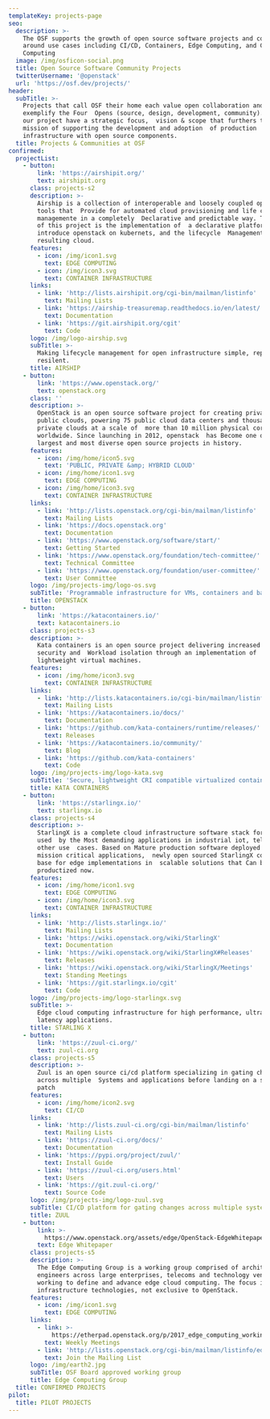 ```yaml
---
templateKey: projects-page
seo:
  description: >-
    The OSF supports the growth of open source software projects and communities
    around use cases including CI/CD, Containers, Edge Computing, and Cloud
    Computing
  image: /img/osficon-social.png
  title: Open Source Software Community Projects
  twitterUsername: '@openstack'
  url: 'https://osf.dev/projects/'
header:
  subTitle: >-
    Projects that call OSF their home each value open collaboration and
    exemplify the Four  Opens (source, design, development, community). All of
    our project have a strategic focus,  vision & scope that furthers the OSF
    mission of supporting the development and adoption  of production
    infrastructure with open source components.
  title: Projects & Communities at OSF
confirmed:
  projectList:
    - button:
        link: 'https://airshipit.org/'
        text: airshipit.org
      class: projects-s2
      description: >-
        Airship is a collection of interoperable and loosely coupled open source
        tools that  Provide for automated cloud provisioning and life cycle
        managemente in a completely  Declarative and predictable way. The focus
        of this project is the implementation of  a declarative platform to
        introduce openstack on kubernets, and the lifecycle  Management of the
        resulting cloud.
      features:
        - icon: /img/icon1.svg
          text: EDGE COMPUTING
        - icon: /img/icon3.svg
          text: CONTAINER INFRASTRUCTURE
      links:
        - link: 'http://lists.airshipit.org/cgi-bin/mailman/listinfo'
          text: Mailing Lists
        - link: 'https://airship-treasuremap.readthedocs.io/en/latest/'
          text: Documentation
        - link: 'https://git.airshipit.org/cgit'
          text: Code
      logo: /img/logo-airship.svg
      subTitle: >-
        Making lifecycle management for open infrastructure simple, repeatable &
        resilent.
      title: AIRSHIP
    - button:
        link: 'https://www.openstack.org/'
        text: openstack.org
      class: ''
      description: >-
        OpenStack is an open source software project for creating private and
        public clouds, powering 75 public cloud data centers and thousands of
        private clouds at a scale of  more than 10 million physical cores
        worldwide. Since launching in 2012, openstack  has Become one of the
        largest and most diverse open source projects in history.
      features:
        - icon: /img/home/icon5.svg
          text: 'PUBLIC, PRIVATE &amp; HYBRID CLOUD'
        - icon: /img/home/icon1.svg
          text: EDGE COMPUTING
        - icon: /img/home/icon3.svg
          text: CONTAINER INFRASTRUCTURE
      links:
        - link: 'http://lists.openstack.org/cgi-bin/mailman/listinfo'
          text: Mailing Lists
        - link: 'https://docs.openstack.org'
          text: Documentation
        - link: 'https://www.openstack.org/software/start/'
          text: Getting Started
        - link: 'https://www.openstack.org/foundation/tech-committee/'
          text: Technical Committee
        - link: 'https://www.openstack.org/foundation/user-committee/'
          text: User Committee
      logo: /img/projects-img/logo-os.svg
      subTitle: 'Programmable infrastructure for VMs, containers and bare metal.'
      title: OPENSTACK
    - button:
        link: 'https://katacontainers.io/'
        text: katacontainers.io
      class: projects-s3
      description: >-
        Kata containers is an open source project delivering increased container
        security and  Workload isolation through an implementation of
        lightweight virtual machines.
      features:
        - icon: /img/home/icon3.svg
          text: CONTAINER INFRASTRUCTURE
      links:
        - link: 'http://lists.katacontainers.io/cgi-bin/mailman/listinfo'
          text: Mailing Lists
        - link: 'https://katacontainers.io/docs/'
          text: Documentation
        - link: 'https://github.com/kata-containers/runtime/releases/'
          text: Releases
        - link: 'https://katacontainers.io/community/'
          text: Blog
        - link: 'https://github.com/kata-containers'
          text: Code
      logo: /img/projects-img/logo-kata.svg
      subTitle: 'Secure, lightweight CRI compatible virtualized containers.'
      title: KATA CONTAINERS
    - button:
        link: 'https://starlingx.io/'
        text: starlingx.io
      class: projects-s4
      description: >-
        StarlingX is a complete cloud infrastructure software stack for the edge
        used  by the Most demanding applications in industrial iot, telecom, and
        other use  cases. Based on Mature production software deployed in
        mission critical applications,  newly open sourced StarlingX code is the
        base for edge implementations in  scalable solutions that Can be
        productized now. 
      features:
        - icon: /img/home/icon1.svg
          text: EDGE COMPUTING
        - icon: /img/home/icon3.svg
          text: CONTAINER INFRASTRUCTURE
      links:
        - link: 'http://lists.starlingx.io/'
          text: Mailing Lists
        - link: 'https://wiki.openstack.org/wiki/StarlingX'
          text: Documentation
        - link: 'https://wiki.openstack.org/wiki/StarlingX#Releases'
          text: Releases
        - link: 'https://wiki.openstack.org/wiki/StarlingX/Meetings'
          text: Standing Meetings
        - link: 'https://git.starlingx.io/cgit'
          text: Code
      logo: /img/projects-img/logo-starlingx.svg
      subTitle: >-
        Edge cloud computing infrastructure for high performance, ultra-low
        latency applications.
      title: STARLING X
    - button:
        link: 'https://zuul-ci.org/'
        text: zuul-ci.org
      class: projects-s5
      description: >-
        Zuul is an open source ci/cd platform specializing in gating changes
        across multiple  Systems and applications before landing on a single
        patch
      features:
        - icon: /img/home/icon2.svg
          text: CI/CD
      links:
        - link: 'http://lists.zuul-ci.org/cgi-bin/mailman/listinfo'
          text: Mailing Lists
        - link: 'https://zuul-ci.org/docs/'
          text: Documentation
        - link: 'https://pypi.org/project/zuul/'
          text: Install Guide
        - link: 'https://zuul-ci.org/users.html'
          text: Users
        - link: 'https://git.zuul-ci.org/'
          text: Source Code
      logo: /img/projects-img/logo-zuul.svg
      subTitle: CI/CD platform for gating changes across multiple systems/repos.
      title: ZUUL
    - button:
        link: >-
          https://www.openstack.org/assets/edge/OpenStack-EdgeWhitepaper-v3-online.pdf
        text: Edge Whitepaper
      class: projects-s5
      description: >-
        The Edge Computing Group is a working group comprised of architects and
        engineers across large enterprises, telecoms and technology vendors
        working to define and advance edge cloud computing. The focus is open
        infrastructure technologies, not exclusive to OpenStack.
      features:
        - icon: /img/icon1.svg
          text: EDGE COMPUTING
      links:
        - link: >-
            https://etherpad.openstack.org/p/2017_edge_computing_working_sessions
          text: Weekly Meetings
        - link: 'http://lists.openstack.org/cgi-bin/mailman/listinfo/edge-computing'
          text: Join the Mailing List
      logo: /img/earth2.jpg
      subTitle: OSF Board approved working group
      title: Edge Computing Group
  title: CONFIRMED PROJECTS
pilot:
  title: PILOT PROJECTS
---
```


